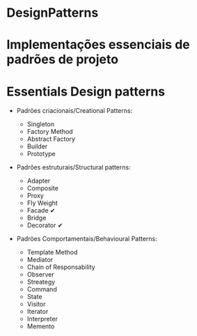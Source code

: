 # DesignPatterns

# Implementações essenciais de padrões de projeto
# Essentials Design patterns 

* Padrões criacionais/Creational Patterns:
    - Singleton
    - Factory Method
    - Abstract Factory
    - Builder
    - Prototype

* Padrões estruturais/Structural patterns:
    - Adapter 
    - Composite
    - Proxy
    - Fly Weight
    - Facade ✔
    - Bridge
    - Decorator ✔
  
* Padrões Comportamentais/Behavioural Patterns:
    - Template Method
    - Mediator
    - Chain of Responsability
    - Observer
    - Streategy
    - Command
    - State
    - Visitor
    - Iterator
    - Interpreter
    - Memento
  

